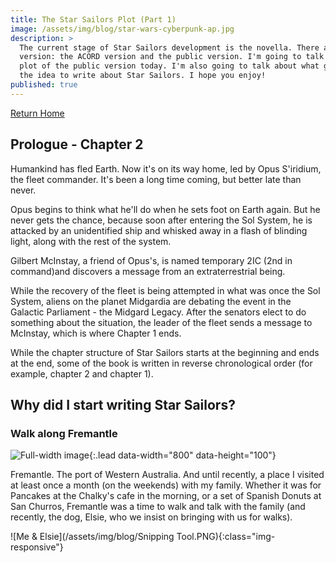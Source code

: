 ```yaml
---
title: The Star Sailors Plot (Part 1)
image: /assets/img/blog/star-wars-cyberpunk-ap.jpg
description: >
  The current stage of Star Sailors development is the novella. There are 2
  version: the ACORD version and the public version. I'm going to talk about the
  plot of the public version today. I'm also going to talk about what gave me
  the idea to write about Star Sailors. I hope you enjoy!
published: true
---
```


[Return Home](http://acord-robotics.github.io/starsailors/)

## Prologue - Chapter 2
Humankind has fled Earth. Now it's on its way home, led by Opus S'iridium, the fleet commander. It's been a long time coming, but better late than never.

Opus begins to think what he'll do when he sets foot on Earth again. But he never gets the chance, because soon after entering the Sol System, he is attacked by an unidentified ship and whisked away in a flash of blinding light, along with the rest of the system.

Gilbert McInstay, a friend of Opus's, is named temporary 2IC (2nd in command)and discovers a message from an extraterrestrial being.

While the recovery of the fleet is being attempted in what was once the Sol System, aliens on the planet Midgardia are debating the event in the Galactic Parliament - the Midgard Legacy. After the senators elect to do something about the situation, the leader of the fleet sends a message to McInstay, which is where Chapter 1 ends. 

While the chapter structure of Star Sailors starts at the beginning and ends at the end, some of the book is written in reverse chronological order (for example, chapter 2 and chapter 1).

## Why did I start writing Star Sailors?
### Walk along Fremantle

![Full-width image](https://fremantlestuff.info/parks/img/SFFC.jpg){:.lead data-width="800" data-height="100"}

Fremantle. The port of Western Australia. And until recently, a place I visited at least once a month (on the weekends) with my family. Whether it was for Pancakes at the Chalky's cafe in the morning, or a set of Spanish Donuts at San Churros, Fremantle was a time to walk and talk with the family (and recently, the dog, Elsie, who we insist on bringing with us for walks).

![Me & Elsie](/assets/img/blog/Snipping Tool.PNG){:class="img-responsive"}
